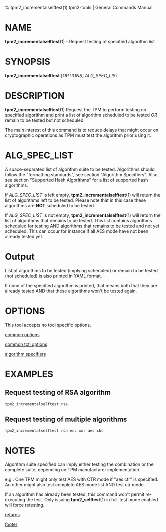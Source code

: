% tpm2_incrementalselftest(1) tpm2-tools | General Commands Manual

# NAME

**tpm2_incrementalselftest**(1) - Request testing of specified algorithm list

# SYNOPSIS

**tpm2_incrementalselftest** [*OPTIONS*] _ALG\_SPEC\_LIST_

# DESCRIPTION

**tpm2_incrementalselftest**(1) Request the TPM to perform testing on specified algorithm
and print a list of algorithm scheduled to be tested *OR* remain to be tested but not
scheduled

The main interest of this command is to reduce delays that might occur on cryptographic
operations as TPM must test the algorithm prior using it.

# ALG\_SPEC\_LIST

A space-separated list of algorithm suite to be tested. Algorithms should follow the
"formatting standards", see section "Algorithm Specifiers". Also, see section
"Supported Hash Algorithms" for a list of supported hash algorithms.

If _ALG\_SPEC\_LIST_ is left empty, **tpm2_incrementalselftest**(1) will return the list of
algorithms left to be tested. Please note that in this case these algorithms are **NOT**
scheduled to be tested.

If _ALG\_SPEC\_LIST_ is not empty, **tpm2_incrementalselftest**(1) will return the list of
algorithms that remains to be tested. This list contains algorithms scheduled for testing
AND algorithms that remains to be tested and not yet scheduled. This can occur for
instance if all AES mode have not been already tested yet.

# Output
List of algorithms to be tested (implying scheduled) or remain to be tested (not scheduled) is
also printed in YAML format.

If none of the specified algorithm is printed, that means both that they are already tested
AND that these algorithms won't be tested again.

# OPTIONS

This tool accepts no tool specific options.

[common options](common/options.md)

[common tcti options](common/tcti.md)

[algorithm specifiers](common/alg.md)

# EXAMPLES

## Request testing of RSA algorithm

```
tpm2_incrementalselftest rsa
```

## Request testing of multiple algorithms

```
tpm2_incrementalselftest rsa ecc xor aes cbc
```

# NOTES

Algorithm suite specified can imply either testing the combination or the complete suite,
depending on TPM manufacturer implementation.

e.g : One TPM might only test AES with CTR mode if "aes ctr" is specified. An other might
also test complete AES mode list AND test ctr mode.

If an algorithm has already been tested, this command won't permit re-executing the test. Only
issuing **tpm2_selftest**(1) in full-test mode enabled will force retesting.

[returns](common/returns.md)

[footer](common/footer.md)
